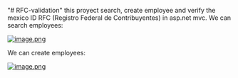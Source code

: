 "# RFC-validation" 
this proyect search, create employee and verify the mexico ID RFC (Registro Federal de Contribuyentes) in asp.net mvc.
We can search employees:

[![image.png](https://i.postimg.cc/jj71qShC/image.png)](https://postimg.cc/3y31n7VH)

We can create employees:

[![image.png](https://i.postimg.cc/MHMMNgwk/image.png)](https://postimg.cc/zHNGRt3p)
